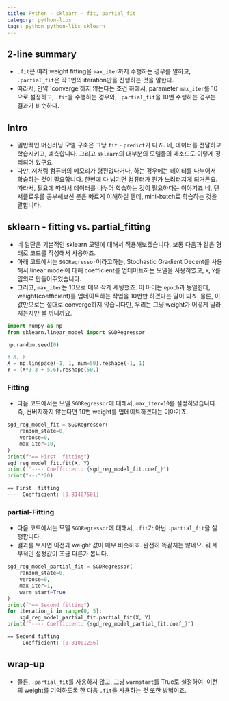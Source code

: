 ```yaml
---
title: Python - sklearn - fit, partial_fit
category: python-libs
tags: python python-libs sklearn 
---
```


## 2-line summary

- `.fit`은 여러 weight fitting을 `max_iter`까지 수행하는 경우를 말하고, `.partial_fit`은 딱 1번의 iteration만을 진행하는 것을 말한다.
- 따라서, 만약 'converge'하지 않는다는 조건 하에서, parameter `max_iter`를 10으로 설정하고, `.fit`을 수행하는 경우와, `.partial_fit`을 10번 수행하는 경우는 결과가 비슷하다.

## Intro

- 일반적인 머신러닝 모델 구축은 그냥 `fit` - `predict`가 다죠. 네, 데이터를 전달하고 학습시키고, 예측합니다. 그리고 `sklearn`의 대부분의 모델들의 메소드도 이렇게 정리되어 있구요.
- 다만, 저처럼 컴퓨터의 메모리가 형편없다거나, 하는 경우에는 데이터를 나누어서 학습하는 것이 필요합니다. 한번에 다 넘기면 컴퓨터가 뭔가 느려터지게 되거든요. 따라서, 필요에 따라서 데이터를 나누어 학습하는 것이 필요하다는 이야기죠.네, 텐서플로우를 공부해보신 분은 빠르게 이해하실 텐데, mini-batch로 학습하는 것을 말합니다.

## sklearn - fitting vs. partial_fitting

- 네 일단은 기본적인 sklearn 모델에 대해서 적용해보겠습니다. 보통 다음과 같은 형태로 코드를 작성해서 사용하죠. 
- 아래 코드에서는 `SGDRegressor`이라고하는, Stochastic Gradient Decent를 사용해서 linear model에 대해 coefficient를 업데이트하는 모델을 사용하였고, `X`, `Y`를 임의로 만들어주었습니다.
- 그리고, `max_iter`는 10으로 매우 작게 세팅했죠. 이 아이는 `epoch`과 동일한데, weight(coefficient)를 업데이트하는 작업을 10번만 하겠다는 말이 되죠. 물론, 이 값만으로는 절대로 converge하지 않습니다만, 우리는 그냥 weight가 어떻게 달라지는지만 볼 꺼니까요.

```python
import numpy as np
from sklearn.linear_model import SGDRegressor

np.random.seed(0)

# X, Y
X = np.linspace(-1, 1, num=50).reshape(-1, 1)
Y = (X*3.3 + 5.6).reshape(50,)

```

### Fitting

- 다음 코드에서는 모델 `SGDRegressor`에 대해서, `max_iter=10`를 설정하였습니다. 즉, 컨버지하지 않는다면 10번 weight를 업데이트하겠다는 이야기죠.

```python
sgd_reg_model_fit = SGDRegressor(
    random_state=0,
    verbose=0,
    max_iter=10,
)
print(f"== First  fitting")
sgd_reg_model_fit.fit(X, Y)
print(f"---- Coefficient: {sgd_reg_model_fit.coef_}")
print("---"*20)
```

```bash
== First  fitting
---- Coefficient: [0.81407501]
```

### partial-Fitting

- 다음 코드에서는 모델 `SGDRegressor`에 대해서, `.fit`가 아닌 `.partial_fit`을 실행합니다.
- 결과를 보시면 이전과 weight 값이 매우 비슷하죠. 완전히 똑같지는 않네요. 뭐 세부적인 설정값이 조금 다른가 봅니다.

```python
sgd_reg_model_partial_fit = SGDRegressor(
    random_state=0,
    verbose=0,
    max_iter=1,
    warm_start=True
)
print(f"== Second fitting")
for iteration_i in range(0, 5):
    sgd_reg_model_partial_fit.partial_fit(X, Y)
print(f"---- Coefficient: {sgd_reg_model_partial_fit.coef_}")
```

```bash
== Second fitting
---- Coefficient: [0.81001236]
```

## wrap-up

- 물론, `.partial_fit`를 사용하지 않고, 그냥 `warmstart`를 True로 설정하여, 이전의 weight를 기억하도록 한 다음 `.fit`을 사용하는 것 또한 방법이죠.
